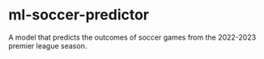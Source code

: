 # ml-soccer-predictor
A model that predicts the outcomes of soccer games from the 2022-2023 premier league season.
